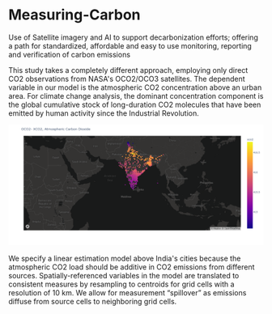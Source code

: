 # Measuring-Carbon
Use of Satellite imagery and AI to support decarbonization efforts; offering a path for standardized, affordable and easy to use monitoring, reporting and verification of carbon emissions

This study takes a completely different approach, employing only direct CO2 observations from NASA's OCO2/OCO3 satellites. The dependent variable in our model is the atmospheric CO2 concentration above an
urban area. For climate change analysis, the dominant concentration component is the global cumulative stock of long-duration CO2 molecules that have been emitted by human activity since 
the Industrial Revolution. 

![](newplot.png)

We specify a linear estimation model above India's cities because the atmospheric CO2 load should be additive in CO2 emissions from different sources. Spatially-referenced variables in the model are translated to consistent measures by resampling to centroids for grid cells with a resolution of 10 km. We allow 
for measurement “spillover” as emissions diffuse from source cells to neighboring grid cells. 
